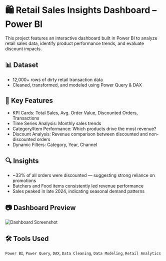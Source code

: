 # 🛍️ Retail Sales Insights Dashboard – Power BI

This project features an interactive dashboard built in Power BI to analyze retail sales data, identify product performance trends, and evaluate discount impacts.

## 📊 Dataset
- 12,000+ rows of dirty retail transaction data
- Cleaned, transformed, and modeled using Power Query & DAX

## 🔧 Key Features
- KPI Cards: Total Sales, Avg. Order Value, Discounted Orders, Transactions
- Time Series Analysis: Monthly sales trends
- Category/Item Performance: Which products drive the most revenue?
- Discount Analysis: Revenue comparison between discounted and non-discounted orders
- Dynamic Filters: Category, Year, Channel

## 🔍 Insights
- ~33% of all orders were discounted — suggesting strong reliance on promotions
- Butchers and Food items consistently led revenue performance
- Sales peaked in late 2024, indicating seasonal demand patterns

## 📷 Dashboard Preview
![Dashboard Screenshot](screenshot.png)

## 🛠️ Tools Used
`Power BI`, `Power Query`, `DAX`, `Data Cleaning`, `Data Modeling`, `Retail Analytics`

